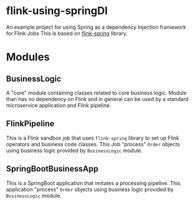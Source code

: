 # flink-using-springDI
An example project for using Spring as a dependency Injection framework for Flink Jobs
This is based on [flink-spring](https://github.com/getindata/flink-spring) library.

# Modules
## BusinessLogic
A "core" module containing classes related to core business logic. Module than has no dependency on Flink
and in general can be used by a standard microservice application and Flink pipeline.

## FlinkPipeline
This is a Flink sandbox job that uses `flink-spring` library to set up Flink operators
and business code classes. This Job "process" `Order` objects using business logic provided by `BusinessLogic` module.

## SpringBootBusinessApp
This is a SpringBoot application that imitates a processing pipeline. This application "process"
`Order` objects using business logic provided by `BusinessLogic` module.
